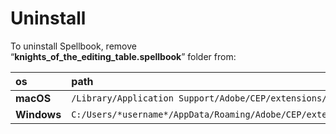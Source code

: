 # Uninstall

To uninstall Spellbook, remove  
“**knights\_of\_the\_editing\_table.spellbook**” folder from:

| os | path |
| :--- | :--- |
| **macOS** | `/Library/Application Support/Adobe/CEP/extensions/` |
| **Windows** | `C:/Users/*username*/AppData/Roaming/Adobe/CEP/extensions/` |


